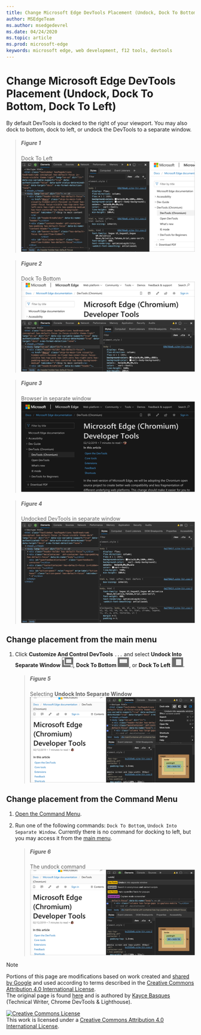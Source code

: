 ```yaml
---
title: Change Microsoft Edge DevTools Placement (Undock, Dock To Bottom, Dock To Left)
author: MSEdgeTeam
ms.author: msedgedevrel
ms.date: 04/24/2020
ms.topic: article
ms.prod: microsoft-edge
keywords: microsoft edge, web development, f12 tools, devtools
---
```

<!-- Copyright Kayce Basques 

   Licensed under the Apache License, Version 2.0 (the "License");
   you may not use this file except in compliance with the License.
   You may obtain a copy of the License at

       https://www.apache.org/licenses/LICENSE-2.0

   Unless required by applicable law or agreed to in writing, software
   distributed under the License is distributed on an "AS IS" BASIS,
   WITHOUT WARRANTIES OR CONDITIONS OF ANY KIND, either express or implied.
   See the License for the specific language governing permissions and
   limitations under the License.  -->





# Change Microsoft Edge DevTools Placement (Undock, Dock To Bottom, Dock To Left)   



By default DevTools is docked to the right of your viewport.  You may also dock to bottom, dock to left, or undock the DevTools to a separate window.  

> ##### Figure 1  
> Dock To Left  
> ![Dock To Left][ImageDockLeft]  

> ##### Figure 2  
> Dock To Bottom  
> ![Dock To Bottom][ImageDockBottom]  

> ##### Figure 3  
> Browser in separate window  
> ![Browser in separate window][ImageUndockBrowser]  

> ##### Figure 4  
> Undocked DevTools in separate window  
> ![Undocked DevTools in separate window][ImageUndockDevTools]  

## Change placement from the main menu   

1.  Click **Customize And Control DevTools** `...` and select **Undock Into Separate Window** ![Undock][ImageUndockIcon], **Dock To Bottom** ![Dock To Bottom][ImageBottomIcon], or **Dock To Left** ![Dock To Left][ImageLeftIcon].  
    
    > ##### Figure 5  
    > Selecting **Undock Into Separate Window**  
    > ![Selecting Undock Into Separate Window][ImageUndockSettings]  
    
## Change placement from the Command Menu   

1.  [Open the Command Menu][DevtoolsCommandMenu].  
1.  Run one of the following commands: `Dock To Bottom`, `Undock Into Separate Window`.  Currently there is no command for docking to left, but you may access it from the [main menu](#change-placement-from-the-main-menu).  
    
    > ##### Figure 6  
    > The undock command  
    > ![The undock command][ImageUndockCommand]  

 



<!-- image links -->  

[ImageUndockIcon]: /microsoft-edge/devtools-guide-chromium/media/undock-icon.msft.png  
[ImageBottomIcon]: /microsoft-edge/devtools-guide-chromium/media/bottom-icon.msft.png  
[ImageLeftIcon]: /microsoft-edge/devtools-guide-chromium/media/left-icon.msft.png  

[ImageDockLeft]: /microsoft-edge/devtools-guide-chromium/media/customize-elements-styles-right-docked.msft.png "Figure 1: Dock To Left"  
[ImageDockBottom]: /microsoft-edge/devtools-guide-chromium/media/customize-elements-styles-bottom-docked.msft.png "Figure 2: Dock To Bottom"  
[ImageUndockBrowser]: /microsoft-edge/devtools-guide-chromium/media/customize-elements-styles-options-dock-side-highlight-browser.msft.png "Figure 3: Browser in separate window"  
[ImageUndockDevTools]: /microsoft-edge/devtools-guide-chromium/media/customize-elements-styles-options-dock-side-highlight-devtools.msft.png "Figure 4: Undocked DevTools in separate window"  
[ImageUndockSettings]: /microsoft-edge/devtools-guide-chromium/media/customize-elements-styles-options-dock-side-highlight.msft.png "Figure 5: Selecting Undock Into Separate Window"  
[ImageUndockCommand]: /microsoft-edge/devtools-guide-chromium/media/customize-elements-styles-command-menu-undo.msft.png "Figure 6: The undock command"  

<!-- links -->  

[DevtoolsCommandMenu]: /microsoft-edge/devtools-guide-chromium/command-menu/index "Run Commands With The Microsoft Edge DevTools Command Menu"  

> [!NOTE]
> Portions of this page are modifications based on work created and [shared by Google][GoogleSitePolicies] and used according to terms described in the [Creative Commons Attribution 4.0 International License][CCA4IL].  
> The original page is found [here](https://developers.google.com/web/tools/chrome-devtools/customize/placement) and is authored by [Kayce Basques][KayceBasques] \(Technical Writer, Chrome DevTools \& Lighthouse\).  

[![Creative Commons License][CCby4Image]][CCA4IL]  
This work is licensed under a [Creative Commons Attribution 4.0 International License][CCA4IL].  

[CCA4IL]: https://creativecommons.org/licenses/by/4.0  
[CCby4Image]: https://i.creativecommons.org/l/by/4.0/88x31.png  
[GoogleSitePolicies]: https://developers.google.com/terms/site-policies  
[KayceBasques]: https://developers.google.com/web/resources/contributors/kaycebasques  
